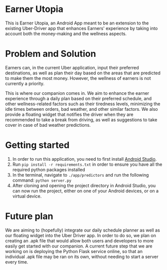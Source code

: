 # Earner Utopia
This is Earner Utopia, an Android App meant to be an extension to the existing Uber-Driver app that enhances Earners' experience by taking into account both the money-making and the wellness aspects.

# Problem and Solution
Earners can, in the current Uber application, input their preferred destinations, as well as plan their day based on the areas that are predicted to make them the most money. However, the 
wellness of earners is not currently a priority. 

This is where our companion comes in. We aim to enhance the earner experience through a daily plan based on their preferred schedule, and other wellness-related factors such as 
their tiredness levels, minimizing the idle times between orders, bad weather, and other similar factors. We also provide a floating widget that notifies the driver when they are recommended to take a break from
driving, as well as suggestions to take cover in case of bad weather predictions.

# Getting started
1. In order to run this application, you need to first install [Android Studio](https://developer.android.com/studio).
2. Run `pip install -r requirements.txt` in order to ensure you have all the required python packages installed
3. In the terminal, navigate to `./app/predictors` and run the following command: `python server.py`
4. After cloning and opening the project directory in Android Studio, you can now run the project, either on one of your Android devices, or on a virtual device.

# Future plan
We are aiming to (hopefully) integrate our daily schedule planner as well as our floating widget into the Uber Driver app. In order to do so, we plan on creating an .apk file that would allow both users and developers
to more easily get started with our companion. A current future step that we are working on is deploying the Python Flask service online, so that an individual .apk file may be ran on its own, without needing to start a server every time.
